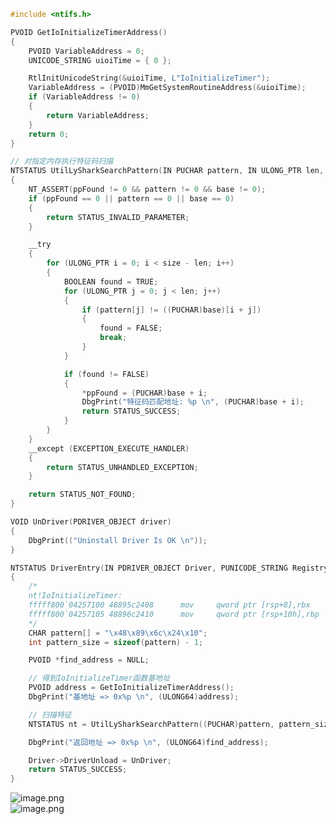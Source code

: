 ```cpp
#include <ntifs.h>

PVOID GetIoInitializeTimerAddress()
{
	PVOID VariableAddress = 0;
	UNICODE_STRING uioiTime = { 0 };

	RtlInitUnicodeString(&uioiTime, L"IoInitializeTimer");
	VariableAddress = (PVOID)MmGetSystemRoutineAddress(&uioiTime);
	if (VariableAddress != 0)
	{
		return VariableAddress;
	}
	return 0;
}

// 对指定内存执行特征码扫描
NTSTATUS UtilLySharkSearchPattern(IN PUCHAR pattern, IN ULONG_PTR len, IN const VOID* base, IN ULONG_PTR size, OUT PVOID* ppFound)
{
	NT_ASSERT(ppFound != 0 && pattern != 0 && base != 0);
	if (ppFound == 0 || pattern == 0 || base == 0)
	{
		return STATUS_INVALID_PARAMETER;
	}

	__try
	{
		for (ULONG_PTR i = 0; i < size - len; i++)
		{
			BOOLEAN found = TRUE;
			for (ULONG_PTR j = 0; j < len; j++)
			{
				if (pattern[j] != ((PUCHAR)base)[i + j])
				{
					found = FALSE;
					break;
				}
			}

			if (found != FALSE)
			{
				*ppFound = (PUCHAR)base + i;
				DbgPrint("特征码匹配地址: %p \n", (PUCHAR)base + i);
				return STATUS_SUCCESS;
			}
		}
	}
	__except (EXCEPTION_EXECUTE_HANDLER)
	{
		return STATUS_UNHANDLED_EXCEPTION;
	}

	return STATUS_NOT_FOUND;
}

VOID UnDriver(PDRIVER_OBJECT driver)
{
	DbgPrint(("Uninstall Driver Is OK \n"));
}

NTSTATUS DriverEntry(IN PDRIVER_OBJECT Driver, PUNICODE_STRING RegistryPath)
{
	/*
	nt!IoInitializeTimer:
	fffff800`04257100 48895c2408      mov     qword ptr [rsp+8],rbx
	fffff800`04257105 48896c2410      mov     qword ptr [rsp+10h],rbp
	*/
	CHAR pattern[] = "\x48\x89\x6c\x24\x10";
	int pattern_size = sizeof(pattern) - 1;

	PVOID *find_address = NULL;

	// 得到IoInitializeTimer函数基地址
	PVOID address = GetIoInitializeTimerAddress();
	DbgPrint("基地址 => 0x%p \n", (ULONG64)address);

	// 扫描特征
	NTSTATUS nt = UtilLySharkSearchPattern((PUCHAR)pattern, pattern_size, address, 128, &find_address);

	DbgPrint("返回地址 => 0x%p \n", (ULONG64)find_address);

	Driver->DriverUnload = UnDriver;
	return STATUS_SUCCESS;
}

```
![image.png](https://cdn.nlark.com/yuque/0/2023/png/22837360/1699258744978-98dbcda0-fa08-46d0-8584-740775156a7f.png#averageHue=%23bb9773&clientId=u3646af66-0312-4&from=paste&height=110&id=u75d405f3&originHeight=132&originWidth=396&originalType=binary&ratio=1.2000000476837158&rotation=0&showTitle=false&size=13271&status=done&style=none&taskId=u07843ada-975d-4896-999f-17283c96400&title=&width=329.99998688697866)<br />![image.png](https://cdn.nlark.com/yuque/0/2023/png/22837360/1699258760325-b7a85569-f9f4-4113-a69a-14574c2ffd59.png#averageHue=%23f7f5f3&clientId=u3646af66-0312-4&from=paste&height=362&id=ub6d1d3a3&originHeight=434&originWidth=760&originalType=binary&ratio=1.2000000476837158&rotation=0&showTitle=false&size=59458&status=done&style=none&taskId=u73aa5e7c-a4ee-4064-af82-3313fdc8ad9&title=&width=633.3333081669288)
